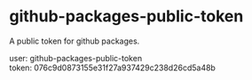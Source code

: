 # github-packages-public-token
A public token for github packages.

user: github-packages-public-token  
token: 076c9d0873155e31f27a937429c238d26cd5a48b
